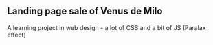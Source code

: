 ## Landing page sale of Venus de Milo 

A learning project in web design - a lot of CSS and a bit of JS (Paralax effect)
